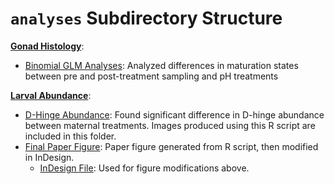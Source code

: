 # `analyses` Subdirectory Structure

**[Gonad Histology](https://github.com/RobertsLab/paper-gigas-early-gametogenic-exposure/tree/master/analyses/Gonad-Histology)**:

- [Binomial GLM Analyses](https://github.com/RobertsLab/paper-gigas-early-gametogenic-exposure/blob/master/analyses/Gonad-Histology/2018-02-27-Gonad-Histology-Analyses.R): Analyzed differences in maturation states between pre and post-treatment sampling and pH treatments

**[Larval Abundance](https://github.com/RobertsLab/paper-gigas-early-gametogenic-exposure/tree/master/analyses/Larval-Abundance)**:

- [D-Hinge Abundance](https://github.com/RobertsLab/paper-gigas-early-gametogenic-exposure/blob/master/analyses/Larval-Abundance/2018-02-14-Larval-Abundance.R): Found significant difference in D-hinge abundance between maternal treatments. Images produced using this R script are included in this folder.
- [Final Paper Figure](https://github.com/RobertsLab/paper-gigas-early-gametogenic-exposure/blob/master/analyses/Larval-Abundance/2018-07-30-Manchester-Paper-Figure2-InDesign.jpg): Paper figure generated from R script, then modified in InDesign.
  - [InDesign File](https://github.com/RobertsLab/paper-gigas-early-gametogenic-exposure/blob/master/analyses/Larval-Abundance/2018-04-16-Figure2-Modifications.indd): Used for figure modifications above.
